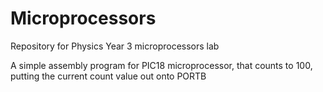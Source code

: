 # Microprocessors
Repository for Physics Year 3 microprocessors lab

A simple assembly program for PIC18 microprocessor, that counts to 100, putting the current count value out onto PORTB
